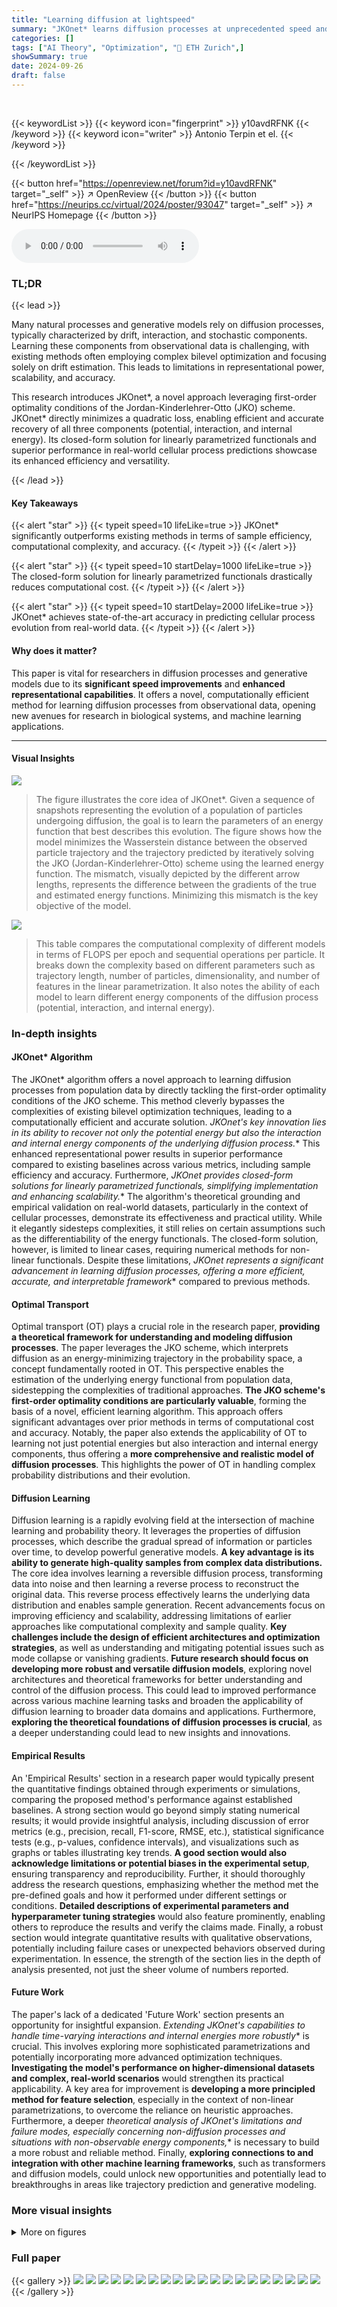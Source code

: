 ```yaml
---
title: "Learning diffusion at lightspeed"
summary: "JKOnet* learns diffusion processes at unprecedented speed and accuracy by directly minimizing a simple quadratic loss function, bypassing complex bilevel optimization problems."
categories: []
tags: ["AI Theory", "Optimization", "🏢 ETH Zurich",]
showSummary: true
date: 2024-09-26
draft: false
---
```


<br>

{{< keywordList >}}
{{< keyword icon="fingerprint" >}} y10avdRFNK {{< /keyword >}}
{{< keyword icon="writer" >}} Antonio Terpin et el. {{< /keyword >}}
 
{{< /keywordList >}}

{{< button href="https://openreview.net/forum?id=y10avdRFNK" target="_self" >}}
↗ OpenReview
{{< /button >}}
{{< button href="https://neurips.cc/virtual/2024/poster/93047" target="_self" >}}
↗ NeurIPS Homepage
{{< /button >}}


<audio controls>
    <source src="https://ai-paper-reviewer.com/y10avdRFNK/podcast.wav" type="audio/wav">
    Your browser does not support the audio element.
</audio>


### TL;DR


{{< lead >}}

Many natural processes and generative models rely on diffusion processes, typically characterized by drift, interaction, and stochastic components.  Learning these components from observational data is challenging, with existing methods often employing complex bilevel optimization and focusing solely on drift estimation. This leads to limitations in representational power, scalability, and accuracy. 



This research introduces JKOnet*, a novel approach leveraging first-order optimality conditions of the Jordan-Kinderlehrer-Otto (JKO) scheme.  JKOnet* directly minimizes a quadratic loss, enabling efficient and accurate recovery of all three components (potential, interaction, and internal energy). Its closed-form solution for linearly parametrized functionals and superior performance in real-world cellular process predictions showcase its enhanced efficiency and versatility.

{{< /lead >}}


#### Key Takeaways

{{< alert "star" >}}
{{< typeit speed=10 lifeLike=true >}} JKOnet* significantly outperforms existing methods in terms of sample efficiency, computational complexity, and accuracy. {{< /typeit >}}
{{< /alert >}}

{{< alert "star" >}}
{{< typeit speed=10 startDelay=1000 lifeLike=true >}} The closed-form solution for linearly parametrized functionals drastically reduces computational cost. {{< /typeit >}}
{{< /alert >}}

{{< alert "star" >}}
{{< typeit speed=10 startDelay=2000 lifeLike=true >}} JKOnet* achieves state-of-the-art accuracy in predicting cellular process evolution from real-world data. {{< /typeit >}}
{{< /alert >}}

#### Why does it matter?
This paper is vital for researchers in diffusion processes and generative models due to its **significant speed improvements** and **enhanced representational capabilities**. It offers a novel, computationally efficient method for learning diffusion processes from observational data, opening new avenues for research in biological systems, and machine learning applications.

------
#### Visual Insights



![](https://ai-paper-reviewer.com/y10avdRFNK/figures_1_1.jpg)

> The figure illustrates the core idea of JKOnet*.  Given a sequence of snapshots representing the evolution of a population of particles undergoing diffusion, the goal is to learn the parameters of an energy function that best describes this evolution.  The figure shows how the model minimizes the Wasserstein distance between the observed particle trajectory and the trajectory predicted by iteratively solving the JKO (Jordan-Kinderlehrer-Otto) scheme using the learned energy function.  The mismatch, visually depicted by the different arrow lengths, represents the difference between the gradients of the true and estimated energy functions. Minimizing this mismatch is the key objective of the model.





![](https://ai-paper-reviewer.com/y10avdRFNK/tables_5_1.jpg)

> This table compares the computational complexity of different models in terms of FLOPS per epoch and sequential operations per particle.  It breaks down the complexity based on different parameters such as trajectory length, number of particles, dimensionality, and number of features in the linear parametrization. It also notes the ability of each model to learn different energy components of the diffusion process (potential, interaction, and internal energy).





### In-depth insights


#### JKOnet* Algorithm
The JKOnet* algorithm offers a novel approach to learning diffusion processes from population data by directly tackling the first-order optimality conditions of the JKO scheme. This method cleverly bypasses the complexities of existing bilevel optimization techniques, leading to a computationally efficient and accurate solution.  **JKOnet*'s key innovation lies in its ability to recover not only the potential energy but also the interaction and internal energy components of the underlying diffusion process.** This enhanced representational power results in superior performance compared to existing baselines across various metrics, including sample efficiency and accuracy.  Furthermore, **JKOnet* provides closed-form solutions for linearly parametrized functionals, simplifying implementation and enhancing scalability.**  The algorithm's theoretical grounding and empirical validation on real-world datasets, particularly in the context of cellular processes, demonstrate its effectiveness and practical utility.  While it elegantly sidesteps complexities, it still relies on certain assumptions such as the differentiability of the energy functionals. The closed-form solution, however, is limited to linear cases, requiring numerical methods for non-linear functionals.  Despite these limitations, **JKOnet* represents a significant advancement in learning diffusion processes, offering a more efficient, accurate, and interpretable framework** compared to previous methods.

#### Optimal Transport
Optimal transport (OT) plays a crucial role in the research paper, **providing a theoretical framework for understanding and modeling diffusion processes**.  The paper leverages the JKO scheme, which interprets diffusion as an energy-minimizing trajectory in the probability space, a concept fundamentally rooted in OT. This perspective enables the estimation of the underlying energy functional from population data, sidestepping the complexities of traditional approaches. **The JKO scheme's first-order optimality conditions are particularly valuable**, forming the basis of a novel, efficient learning algorithm.  This approach offers significant advantages over prior methods in terms of computational cost and accuracy. Notably, the paper also extends the applicability of OT to learning not just potential energies but also interaction and internal energy components, thus offering a **more comprehensive and realistic model of diffusion processes**. This highlights the power of OT in handling complex probability distributions and their evolution.

#### Diffusion Learning
Diffusion learning is a rapidly evolving field at the intersection of machine learning and probability theory.  It leverages the properties of diffusion processes, which describe the gradual spread of information or particles over time, to develop powerful generative models. **A key advantage is its ability to generate high-quality samples from complex data distributions.**  The core idea involves learning a reversible diffusion process, transforming data into noise and then learning a reverse process to reconstruct the original data. This reverse process effectively learns the underlying data distribution and enables sample generation.  Recent advancements focus on improving efficiency and scalability, addressing limitations of earlier approaches like computational complexity and sample quality. **Key challenges include the design of efficient architectures and optimization strategies**, as well as understanding and mitigating potential issues such as mode collapse or vanishing gradients.  **Future research should focus on developing more robust and versatile diffusion models**, exploring novel architectures and theoretical frameworks for better understanding and control of the diffusion process.  This could lead to improved performance across various machine learning tasks and broaden the applicability of diffusion learning to broader data domains and applications.  Furthermore, **exploring the theoretical foundations of diffusion processes is crucial**, as a deeper understanding could lead to new insights and innovations.

#### Empirical Results
An 'Empirical Results' section in a research paper would typically present the quantitative findings obtained through experiments or simulations, comparing the proposed method's performance against established baselines.  A strong section would go beyond simply stating numerical results; it would provide insightful analysis, including discussion of error metrics (e.g., precision, recall, F1-score, RMSE, etc.), statistical significance tests (e.g., p-values, confidence intervals), and visualizations such as graphs or tables illustrating key trends.  **A good section would also acknowledge limitations or potential biases in the experimental setup**, ensuring transparency and reproducibility.  Further, it should thoroughly address the research questions, emphasizing whether the method met the pre-defined goals and how it performed under different settings or conditions.  **Detailed descriptions of experimental parameters and hyperparameter tuning strategies** would also feature prominently, enabling others to reproduce the results and verify the claims made.  Finally, a robust section would integrate quantitative results with qualitative observations, potentially including failure cases or unexpected behaviors observed during experimentation.  In essence, the strength of the section lies in the depth of analysis presented, not just the sheer volume of numbers reported.

#### Future Work
The paper's lack of a dedicated 'Future Work' section presents an opportunity for insightful expansion.  **Extending JKOnet*'s capabilities to handle time-varying interactions and internal energies more robustly** is crucial. This involves exploring more sophisticated parametrizations and potentially incorporating more advanced optimization techniques.  **Investigating the model's performance on higher-dimensional datasets and complex, real-world scenarios** would strengthen its practical applicability.  A key area for improvement is **developing a more principled method for feature selection**, especially in the context of non-linear parametrizations, to overcome the reliance on heuristic approaches.  Furthermore, a deeper **theoretical analysis of JKOnet*'s limitations and failure modes, especially concerning non-diffusion processes and situations with non-observable energy components,** is necessary to build a more robust and reliable method.  Finally, **exploring connections to and integration with other machine learning frameworks**, such as transformers and diffusion models, could unlock new opportunities and potentially lead to breakthroughs in areas like trajectory prediction and generative modeling.


### More visual insights

<details>
<summary>More on figures
</summary>


![](https://ai-paper-reviewer.com/y10avdRFNK/figures_6_1.jpg)

> This figure displays the level curves of four different potential functions (Styblinski-Tang, Flowers, Ishigami, and Friedman) used in the experiments.  It shows both the true potentials (in green) and the potentials estimated by the JKOnet* model (in blue). This visual comparison helps to assess the accuracy of the model in learning the underlying energy functionals.


![](https://ai-paper-reviewer.com/y10avdRFNK/figures_7_1.jpg)

> The figure presents a comparative analysis of different models (JKOnet*, JKOnet variants, and baselines) in learning diffusion processes.  The scatter plot visualizes the EMD (Earth Mover's Distance) error for each model on different potential energy functions, with missing values (NaN) indicating divergence. The line plot illustrates the EMD error's convergence behavior over epochs, highlighting the training efficiency. Finally, the boxplot provides a comparison of the time per epoch for each model.


![](https://ai-paper-reviewer.com/y10avdRFNK/figures_8_1.jpg)

> This figure shows the Earth Mover's Distance (EMD) error for different numbers of particles and dimensions. The color intensity represents the EMD, with darker colors indicating higher errors. The results suggest that the EMD scales sublinearly with the dimension d, meaning the error does not increase proportionally with the dimension. This is a key finding from the scaling laws experiment in Section 4.2, demonstrating the effectiveness of JKOnet* in high-dimensional settings.


![](https://ai-paper-reviewer.com/y10avdRFNK/figures_8_2.jpg)

> This figure visualizes the results from Section 4.4, which focuses on applying the JKOnet* model to single-cell RNA sequencing (scRNA-seq) data to predict cellular processes. The top row displays the first two principal components of the scRNA-seq data, showing both the ground truth (green) and the interpolated predictions (blue) for different time points.  The bottom row shows the estimated potential energy level curves over time, providing a visual representation of the energy landscape that drives the cellular processes. The bottom-left subplot highlights the time dependency of the potential energy level curves by superimposing those from three different time points.


![](https://ai-paper-reviewer.com/y10avdRFNK/figures_8_3.jpg)

> This figure presents a comparison of different models' performance in learning potential energy functions. The scatter plot shows the normalized EMD error for various potential functions, highlighting JKOnet*'s superior accuracy and the time per epoch for each model, demonstrating JKOnet*'s efficiency. The bottom left plot displays the EMD error trajectory over training epochs for a more detailed analysis of model convergence.


![](https://ai-paper-reviewer.com/y10avdRFNK/figures_14_1.jpg)

> This figure shows the level curves of the true and estimated potentials for different test functions described in Appendix F. The true potential is represented in green, and the estimated potential (obtained using JKOnet*) is in blue.  Each row shows a different test function, illustrating how the model performs in different scenarios.


![](https://ai-paper-reviewer.com/y10avdRFNK/figures_15_1.jpg)

> This figure displays the results of an experiment testing the scalability of the proposed JKOnet* method.  The heatmaps show the Earth Mover's Distance (EMD) error for different numbers of particles and dimensions.  Lower EMD indicates better performance. The results suggest sublinear scaling of the EMD error with respect to the dimension, indicating good scalability of JKOnet* for high-dimensional problems.


![](https://ai-paper-reviewer.com/y10avdRFNK/figures_16_1.jpg)

> This figure compares the performance of implicit and explicit prediction schemes for time-varying potentials in a diffusion process.  It shows four sets of trajectory plots, each representing a different combination of loss function (implicit or explicit) and prediction method (implicit or explicit). The plots illustrate how different methods and parameters affect the accuracy of predictions.


![](https://ai-paper-reviewer.com/y10avdRFNK/figures_17_1.jpg)

> The figure shows the data pipeline for the JKOnet* model. It starts with a measurement system that provides snapshots of the population data at different time steps. These snapshots are then used to compute the optimal couplings between consecutive snapshots, and to fit the densities of each snapshot. The resulting data, which consists of the snapshots, couplings, and densities, is then used to train the JKOnet* model.


![](https://ai-paper-reviewer.com/y10avdRFNK/figures_18_1.jpg)

> The figure presents a comparison of different models' performance in learning diffusion processes using various potential functions. The scatter plot shows the normalized error (EMD) for each method and potential function, highlighting the superior performance of JKOnet*. The bottom-left plot displays the EMD error trajectory over training epochs for a better understanding of the convergence speed. The box plot visualizes the computation time for each method, confirming the efficiency of JKOnet*. 


![](https://ai-paper-reviewer.com/y10avdRFNK/figures_28_1.jpg)

> This figure presents the numerical results of Section 4.1 of the paper.  It compares different models' performance in learning potential energy functions. The scatter plot visualizes the normalized EMD errors, indicating the accuracy of each model. The bottom-left plot shows the EMD error trajectories during training, illustrating convergence speed. Finally, a box plot compares the computational time per epoch for each method.


</details>






### Full paper

{{< gallery >}}
<img src="https://ai-paper-reviewer.com/y10avdRFNK/1.png" class="grid-w50 md:grid-w33 xl:grid-w25" />
<img src="https://ai-paper-reviewer.com/y10avdRFNK/2.png" class="grid-w50 md:grid-w33 xl:grid-w25" />
<img src="https://ai-paper-reviewer.com/y10avdRFNK/3.png" class="grid-w50 md:grid-w33 xl:grid-w25" />
<img src="https://ai-paper-reviewer.com/y10avdRFNK/4.png" class="grid-w50 md:grid-w33 xl:grid-w25" />
<img src="https://ai-paper-reviewer.com/y10avdRFNK/5.png" class="grid-w50 md:grid-w33 xl:grid-w25" />
<img src="https://ai-paper-reviewer.com/y10avdRFNK/6.png" class="grid-w50 md:grid-w33 xl:grid-w25" />
<img src="https://ai-paper-reviewer.com/y10avdRFNK/7.png" class="grid-w50 md:grid-w33 xl:grid-w25" />
<img src="https://ai-paper-reviewer.com/y10avdRFNK/8.png" class="grid-w50 md:grid-w33 xl:grid-w25" />
<img src="https://ai-paper-reviewer.com/y10avdRFNK/9.png" class="grid-w50 md:grid-w33 xl:grid-w25" />
<img src="https://ai-paper-reviewer.com/y10avdRFNK/10.png" class="grid-w50 md:grid-w33 xl:grid-w25" />
<img src="https://ai-paper-reviewer.com/y10avdRFNK/11.png" class="grid-w50 md:grid-w33 xl:grid-w25" />
<img src="https://ai-paper-reviewer.com/y10avdRFNK/12.png" class="grid-w50 md:grid-w33 xl:grid-w25" />
<img src="https://ai-paper-reviewer.com/y10avdRFNK/13.png" class="grid-w50 md:grid-w33 xl:grid-w25" />
<img src="https://ai-paper-reviewer.com/y10avdRFNK/14.png" class="grid-w50 md:grid-w33 xl:grid-w25" />
<img src="https://ai-paper-reviewer.com/y10avdRFNK/15.png" class="grid-w50 md:grid-w33 xl:grid-w25" />
<img src="https://ai-paper-reviewer.com/y10avdRFNK/16.png" class="grid-w50 md:grid-w33 xl:grid-w25" />
<img src="https://ai-paper-reviewer.com/y10avdRFNK/17.png" class="grid-w50 md:grid-w33 xl:grid-w25" />
<img src="https://ai-paper-reviewer.com/y10avdRFNK/18.png" class="grid-w50 md:grid-w33 xl:grid-w25" />
<img src="https://ai-paper-reviewer.com/y10avdRFNK/19.png" class="grid-w50 md:grid-w33 xl:grid-w25" />
<img src="https://ai-paper-reviewer.com/y10avdRFNK/20.png" class="grid-w50 md:grid-w33 xl:grid-w25" />
{{< /gallery >}}